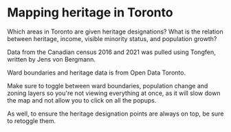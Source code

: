 # Mapping heritage in Toronto

Which areas in Toronto are given heritage designations? What is the relation between heritage, income, visible minority status, and population growth?

Data from the Canadian census 2016 and 2021 was pulled using Tongfen, written by Jens von Bergmann.

Ward boundaries and heritage data is from Open Data Toronto.

Make sure to toggle between ward boundaries, population change and zoning layers so you're not viewing everything at once, as it will slow down the map and not allow you to click on all the popups.

As well, to ensure the heritage designation points are always on top, be sure to retoggle them.

